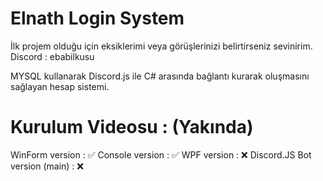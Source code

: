 # Elnath Login System

İlk projem olduğu için eksiklerimi veya görüşlerinizi belirtirseniz sevinirim.
Discord : ebabilkusu

MYSQL kullanarak Discord.js ile C# arasında bağlantı kurarak oluşmasını sağlayan hesap sistemi.


# Kurulum Videosu : (Yakında)


 WinForm version :               ✅
 Console version :               ✅
 WPF version :                   ❌
 Discord.JS Bot version (main) : ❌ 
